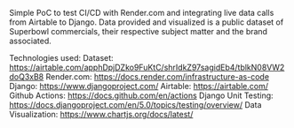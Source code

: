 Simple PoC to test CI/CD with Render.com and integrating live data calls from Airtable to Django.  Data provided and visualized is a public dataset of Superbowl commercials, their respective subject matter and the brand associated.

Technologies used: 
Dataset: https://airtable.com/apphDpjDZko9FuKtC/shrIdkZ97sagidEb4/tblkN08VW2doQ3xB8
Render.com: https://docs.render.com/infrastructure-as-code
Django: https://www.djangoproject.com/
Airtable: https://airtable.com/
Github Actions: https://docs.github.com/en/actions
Django Unit Testing: https://docs.djangoproject.com/en/5.0/topics/testing/overview/
Data Visualization: https://www.chartjs.org/docs/latest/
